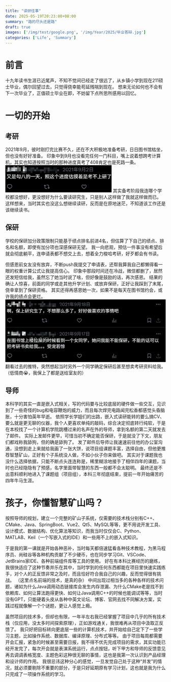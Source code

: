 ```yaml
---
title: "读研往事"
date: 2025-05-19T20:23:00+08:00
summary: "路的尽头还是路"
draft: true
images: ['/img/test/google.png', '/img/Year/2025/毕业答辩.jpg']
categories: ['Life', 'Summary']
---
```

# 前言
十九年读书生涯已近尾声，不知不觉间已经走了很远了，从乡镇小学到现在211硕士毕业，偶尔回望过去，只觉得侥幸能苟延残喘到现在。
想来无论如何也不会有下一次毕业了，正值硕士毕业在即，不妨留下点所思所感用以回忆。

# 一切的开始
## 考研
2021年9月，彼时刚打完比赛不久，还在不大积极地准备考研，日日图书馆枯坐，但也没有好好准备。
印象中到9月也没看完任何一门科目，嘴上说着想跨考计算机，其实也知道按照当时的那种进度真考了408肯定也是死路一条。
![](/img/Year/2025/考研.png)
其实备考阶段我连哪个学校都没想好，更没想好为什么要读研究生，只是别人这样做了我就这样做而已。
这样想来，当时其实也没这么想继续读研，反而是在原地迷茫，不知道该工作还是该继续读书。
## 保研
学校的保研加分政策限制只能基于绩点排名前进4名，但估算了下自己的绩点、排名和名额，即使有加分项也深感保研无望。
我一向悲观，预估一件事没有希望后就会彻底躺平，连申请表都不想交上去，想着全力梭哈考研，好歹都会有书读。

但感恩前女友没有放弃，不断push我提交了申请表，还帮我算我自己都懒得看一眼的权重计算公式让我提高信心。
印象中那段时间还在冷战，微信都删了，居然还发短信给我，虽然忘了她当时说了啥，但好像是鼓励的话，再次感恩。
结果的确让人惊喜，前面的同学或走其他升学计划、或放弃保研，正好让我踩到了末尾，侥幸拿到了保研资格。
其实还得再感恩她一次，如果不是每天在图书馆约会，或许我的绩点会更烂。
![](/img/Year/2025/保研.png)
翻看过去的推特，突然想起当时另外一个同学确定保研后甚至想卖考研资料给我。（低情商😭，我保上了都是送给室友的）
## 导师
本科学的其实一直是嵌入式相关，写的代码要与比较底层的硬件做一些交互，见识到了一些奇怪的bug和电容鞭炮的威力，而且每次焊完电路闻完松香都感觉头昏脑胀，十分害怕英年早逝。
依照学长学姐们的出路，嵌入式读研能转的要么搞CV、要么就是更无聊的仪器，我个人更喜欢单纯的敲码，综合决定彻底转行纯软，于是在本校找了一个计算机学院跳槽过来的名声在外的导师，拿到名额的第二天就发去了邮件。
实际上发邮件更早，可惜当初不确定能否保研，于是就没了下文，朋友们都戏称我舔狗，但的确是舔狗了。
发了邮件后导师让我速速前往他的办公室沟通，没想到走上来就给我画了一张大饼，说项目组课题丰富，选择自由，但他更推荐智慧矿山，正好有个子系统没人做，不如小伙子你来做吧。
其实对于课题我也没什么选择依据，只能不断点头连连称是，稀里糊涂地接手了相伴四年的课题，当时也已经隐隐有了预感，名字里面带智慧的东西一般都不会太聪明。
最终还是不出意料顺利地进入了课题组（项目组），本科三年彻底结束，提前一年开始痛苦的四年牛马生涯。


# 孩子，你懂智慧矿山吗？
按照导师的规划，建立一个完整的矿山子系统，仅需要的技术栈分别有C++、CMake、Java、SpringBoot、Vue2、Qt5、MySQL等等，更不用说开发工具、设计模式、数据结构、优化算法等知识，而我当时仅仅会C、Python、MATLAB、Keil（一个写嵌入式的IDE）和一些用不上的嵌入式知识。

于是我的第一课就是开始各种恶补，当时每天都倍速猛看各种技术教程，为黑马程序员、尚硅谷等各种机构贡献了不少硬币，也在同步学习Git、VSCode、JetBrains家IDE、各种前端组件库等工具的使用。
好在有本科比赛经历的磨练，我很快适应了这种节奏并乐在其中，当时学到的任何东西都能在项目里快速实践练手，对个人的正反馈非常之及时，而且恰好符合我自己的兴趣，反而觉得很有挑战。
（这里点名前端的技术，是真的杂）
中间出现过相当多的各种各样的技术问题，诸如为什么Java调用动态链接库会发生内存泄漏、为什么CMake老是找不到依赖库、如何让算法跑得更快、如何让Java调用C++的时候也能调试等等，当时没有GPT，只能硬着头皮从各种中英文论坛、博客、官网去找不同解决方案，实践过程就像解一个个谜题，更让人感觉上瘾。

虽然项目的技术多，但却也有限，一年半左右我已经掌握了项目中几乎的所有技术栈（仅应用，没太多时间探索原理），正如游戏通关，我很难再从项目中汲取正反馈了。
我只好把目标转向更底层一些的计算机技术，并开始给自己定下了一些学习主题，比如操作系统、数据库、编译原理、分布式等等。
由于项目每周都需要开会汇报，紧急的时候甚至需要日报，我不得不优先完成项目的需求，其实功能已经开发完了，每次开会就是表演系统运行，点点按钮，听下甲方和导师的反馈意见再去调调表格宽度、主题色彩这种很无聊的事情，这也是我第一次认识到产品经理和设计师的作用。
我很忌讳这种分心的感觉，一旦发觉自己处于这种“并发”的情况，就必须要剔除不重要的部分，于是只好延期原有学习计划，这也就是我为什么只完成了一项操作系统的学习。





<!-- 大舅偶尔会让我在暑假给表弟补课，看到他们我

 -->